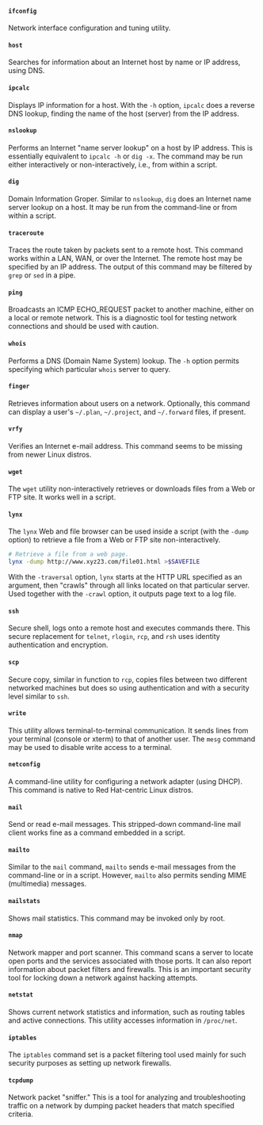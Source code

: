#### `ifconfig`
Network interface configuration and tuning utility.

#### `host`
Searches for information about an Internet host by name or IP address, using DNS.

#### `ipcalc`
Displays IP information for a host. With the `-h` option, `ipcalc` does a reverse DNS lookup, finding the name of the host (server) from the IP address.

#### `nslookup`
Performs an Internet "name server lookup" on a host by IP address. This is essentially equivalent to `ipcalc -h` or `dig -x`. The command may be run either interactively or non-interactively, i.e., from within a script.

#### `dig`
Domain Information Groper. Similar to `nslookup`, `dig` does an Internet name server lookup on a host. It may be run from the command-line or from within a script.

#### `traceroute`
Traces the route taken by packets sent to a remote host. This command works within a LAN, WAN, or over the Internet. The remote host may be specified by an IP address. The output of this command may be filtered by `grep` or `sed` in a pipe.

#### `ping`
Broadcasts an ICMP ECHO_REQUEST packet to another machine, either on a local or remote network. This is a diagnostic tool for testing network connections and should be used with caution.

#### `whois`
Performs a DNS (Domain Name System) lookup. The `-h` option permits specifying which particular `whois` server to query.

#### `finger`
Retrieves information about users on a network. Optionally, this command can display a user's `~/.plan`, `~/.project`, and `~/.forward` files, if present.

#### `vrfy`
Verifies an Internet e-mail address. This command seems to be missing from newer Linux distros.

#### `wget`
The `wget` utility non-interactively retrieves or downloads files from a Web or FTP site. It works well in a script.

#### `lynx`
The `lynx` Web and file browser can be used inside a script (with the `-dump` option) to retrieve a file from a Web or FTP site non-interactively.

```bash
# Retrieve a file from a web page.
lynx -dump http://www.xyz23.com/file01.html >$SAVEFILE
```

With the `-traversal` option, `lynx` starts at the HTTP URL specified as an argument, then "crawls" through all links located on that particular server. Used together with the `-crawl` option, it outputs page text to a log file.

#### `ssh`
Secure shell, logs onto a remote host and executes commands there. This secure replacement for `telnet`, `rlogin`, `rcp`, and `rsh` uses identity authentication and encryption.

#### `scp`
Secure copy, similar in function to `rcp`, copies files between two different networked machines but does so using authentication and with a security level similar to `ssh`.

#### `write`
This utility allows terminal-to-terminal communication. It sends lines from your terminal (console or xterm) to that of another user. The `mesg` command may be used to disable write access to a terminal.

#### `netconfig`
A command-line utility for configuring a network adapter (using DHCP). This command is native to Red Hat-centric Linux distros.

#### `mail`
Send or read e-mail messages. This stripped-down command-line mail client works fine as a command embedded in a script.

#### `mailto`
Similar to the `mail` command, `mailto` sends e-mail messages from the command-line or in a script. However, `mailto` also permits sending MIME (multimedia) messages.

#### `mailstats`
Shows mail statistics. This command may be invoked only by root.

#### `nmap`
Network mapper and port scanner. This command scans a server to locate open ports and the services associated with those ports. It can also report information about packet filters and firewalls. This is an important security tool for locking down a network against hacking attempts.

#### `netstat`
Shows current network statistics and information, such as routing tables and active connections. This utility accesses information in `/proc/net`.

#### `iptables`
The `iptables` command set is a packet filtering tool used mainly for such security purposes as setting up network firewalls.

#### `tcpdump`
Network packet "sniffer." This is a tool for analyzing and troubleshooting traffic on a network by dumping packet headers that match specified criteria.